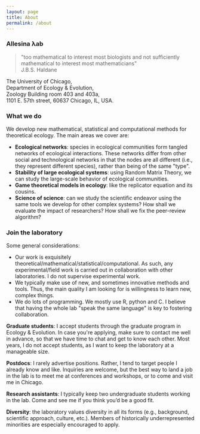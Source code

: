 ```yaml
---
layout: page
title: About
permalink: /about
---
```


### Allesina λab

> "too mathematical to interest most biologists and not sufficiently mathematical to interest most mathematicians"</br>
> J.B.S. Haldane


The University of Chicago, </br>
Department of Ecology & Evolution, </br>
Zoology Building room 403 and 403a, </br>
1101 E. 57th street, 60637 Chicago, IL, USA. 

### What we do

We develop new mathematical, statistical and computational methods for theoretical ecology. The main areas we cover are:

- **Ecological networks**: species in ecological communities form tangled networks of ecological interactions. These networks differ from other social and technological networks in that the nodes are all different (i.e., they represent different species), rather than being of the same "type".
- **Stability of large ecological systems**: using Random Matrix Theory, we can study the large-scale behavior of ecological communities.
- **Game theoretical models in ecology**: like the replicator equation and its cousins.
- **Science of science**: can we study the scientific endeavor using the same tools we develop for other complex systems? How shall we evaluate the impact of researchers? How shall we fix the peer-review algorithm?

### Join the laboratory

Some general considerations:

- Our work is exquisitely theoretical/mathematical/statistical/computational. As such, any experimental/field work is carried out in collaboration with other laboratories. I do not supervise experimental work.
- We typically make use of new, and sometimes innovative methods and tools. Thus, the main quality I am looking for is willingness to learn new, complex things.
- We do lots of programming. We mostly use R, python and C. I believe that having the whole lab "speak the same language" is key to fostering collaboration.

**Graduate students**: I accept students through the graduate program in Ecology & Evolution. In case you're applying, make sure to contact me well in advance, so that we have time to chat and get to know each other. Most years, I do not accept students, as I want to keep the laboratory at a manageable size.

**Postdocs**: I rarely advertise positions. Rather, I tend to target people I already know and like. Inquiries are welcome, but the best way to land a job in the lab is to meet me at conferences and workshops, or to come and visit me in Chicago.

**Research assistants**: I typically keep two undergraduate students working in the lab. Come and see me if you think you’d be a good fit.

**Diversity**: the laboratory values diversity in all its forms (e.g., background, scientific approach, culture, etc.). Members of historically underrepresented minorities are especially encouraged to apply.
